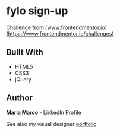 # fylo sign-up 

Challenge from [www.frontendmentor.io](https://www.frontendmentor.io/challenges) 

## Built With

-   HTML5
-   CSS3
-   jQuery

## Author

**Maria Marco**  -  [LinkedIn Profile](https://www.linkedin.com/in/mariamarcomedina)

See also my visual designer [portfolio](https://cargocollective.com/mariamarco)  